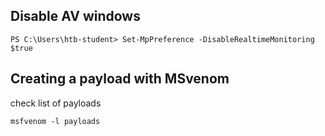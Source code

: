 ## Disable AV windows

    PS C:\Users\htb-student> Set-MpPreference -DisableRealtimeMonitoring $true

## Creating a payload with MSvenom

check list of payloads

    msfvenom -l payloads